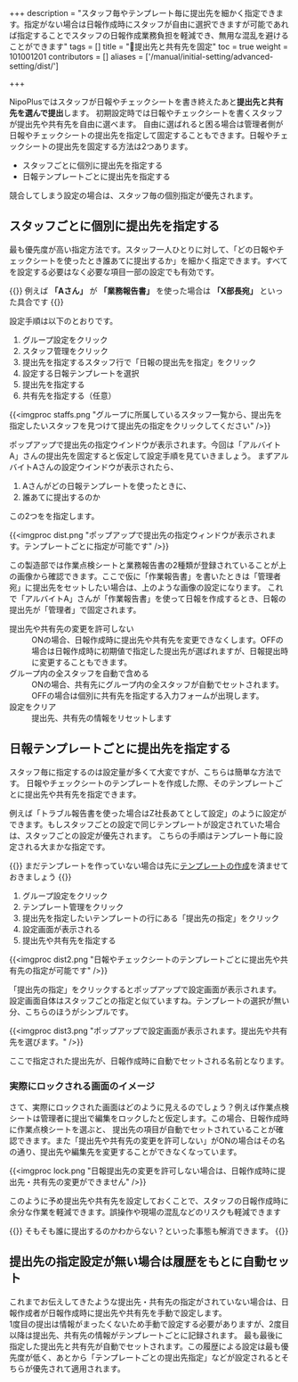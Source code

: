 +++
description = "スタッフ毎やテンプレート毎に提出先を細かく指定できます。指定がない場合は日報作成時にスタッフが自由に選択できますが可能であれば指定することでスタッフの日報作成業務負担を軽減でき、無用な混乱を避けることができます"
tags = []
title = "🔐提出先と共有先を固定"
toc = true
weight = 101001201
contributors = []
aliases = ['/manual/initial-setting/advanced-setting/dist/']

+++

NipoPlusではスタッフが日報やチェックシートを書き終えたあと**提出先と共有先を選んで提出**します。
初期設定時では日報やチェックシートを書くスタッフが提出先や共有先を自由に選べます。
自由に選ばれると困る場合は管理者側が日報やチェックシートの提出先を指定して固定することもできます。日報やチェックシートの提出先を固定する方法は2つあります。

- スタッフごとに個別に提出先を指定する
- 日報テンプレートごとに提出先を指定する

競合してしまう設定の場合は、スタッフ毎の個別指定が優先されます。

## スタッフごとに個別に提出先を指定する

最も優先度が高い指定方法です。スタッフ一人ひとりに対して、「どの日報やチェックシートを使ったとき誰あてに提出するか」を細かく指定できます。すべてを設定する必要はなく必要な項目一部の設定でも有効です。

{{<alice pos="right" icon="here">}}
例えば **「Aさん」** が **「業務報告書」** を使った場合は **「X部長宛」** といった具合です
{{</alice>}}

設定手順は以下のとおりです。

1. グループ設定をクリック
1. スタッフ管理をクリック
1. 提出先を指定するスタッフ行で「日報の提出先を指定」をクリック
1. 設定する日報テンプレートを選択
1. 提出先を指定する
1. 共有先を指定する（任意）

{{<imgproc staffs.png "グループに所属しているスタッフ一覧から、提出先を指定したいスタッフを見つけて提出先の指定をクリックしてください" />}}

ポップアップで提出先の指定ウインドウが表示されます。今回は「アルバイトA」さんの提出先を固定すると仮定して設定手順を見ていきましょう。
まずアルバイトAさんの設定ウインドウが表示されたら、

1. Aさんがどの日報テンプレートを使ったときに、
1. 誰あてに提出するのか

この2つをを指定します。

{{<imgproc dist.png "ポップアップで提出先の指定ウィンドウが表示されます。テンプレートごとに指定が可能です" />}}

この製造部では作業点検シートと業務報告書の2種類が登録されていることが上の画像から確認できます。ここで仮に「作業報告書」を書いたときは「管理者宛」に提出先をセットしたい場合は、上のような画像の設定になります。
これで「アルバイトA」さんが「作業報告書」を使って日報を作成するとき、日報の提出先が「管理者」で固定されます。

<dl>
  <dt>提出先や共有先の変更を許可しない</dt>
  <dd>ONの場合、日報作成時に提出先や共有先を変更できなくします。OFFの場合は日報作成時に初期値で指定した提出先が選ばれますが、日報提出時に変更することもできます。</dd>
  <dt>グループ内の全スタッフを自動で含める</dt>
  <dd>ONの場合、共有先にグループ内の全スタッフが自動でセットされます。OFFの場合は個別に共有先を指定する入力フォームが出現します。</dd>
  <dt>設定をクリア</dt>
  <dd>提出先、共有先の情報をリセットします</dd>
</dl>

## 日報テンプレートごとに提出先を指定する

スタッフ毎に指定するのは設定量が多くて大変ですが、こちらは簡単な方法です。
日報やチェックシートのテンプレートを作成した際、そのテンプレートごとに提出先や共有先を指定できます。

例えば「トラブル報告書を使った場合はZ社長あてとして設定」のように設定ができます。もしスタッフごとの設定で同じテンプレートが設定されていた場合は、スタッフごとの設定が優先されます。
こちらの手順はテンプレート毎に設定される大まかな指定です。

{{<alice pos="right" icon="here">}}
まだテンプレートを作っていない場合は先に[テンプレートの作成](/docs/manual/initial-setting/template/make/)を済ませておきましょう
{{</alice>}}

1. グループ設定をクリック
1. テンプレート管理をクリック
1. 提出先を指定したいテンプレートの行にある「提出先の指定」をクリック
1. 設定画面が表示される
1. 提出先や共有先を指定する

{{<imgproc dist2.png "日報やチェックシートのテンプレートごとに提出先や共有先の指定が可能です" />}}

「提出先の指定」をクリックするとポップアップで設定画面が表示されます。
設定画面自体はスタッフごとの指定と似ていますね。テンプレートの選択が無い分、こちらのほうがシンプルです。

{{<imgproc dist3.png "ポップアップで設定画面が表示されます。提出先や共有先を選びます。" />}}

ここで指定された提出先が、日報作成時に自動でセットされる名前となります。

### 実際にロックされる画面のイメージ

さて、実際にロックされた画面はどのように見えるのでしょう？例えば作業点検シートは管理者に提出で編集をロックしたと仮定します。この場合、日報作成時に作業点検シートを選ぶと、
提出先の項目が自動でセットされていることが確認できます。また「提出先や共有先の変更を許可しない」がONの場合はその名の通り、提出先や編集先を変更することができなくなっています。

{{<imgproc lock.png "日報提出先の変更を許可しない場合は、日報作成時に提出先・共有先の変更ができません" />}}

このように予め提出先や共有先を設定しておくことで、スタッフの日報作成時に余分な作業を軽減できます。誤操作や現場の混乱などのリスクも軽減できます

{{<alice pos="right" icon="here">}}
そもそも誰に提出するのかわからない？といった事態も解消できます。
{{</alice>}}

## 提出先の指定設定が無い場合は履歴をもとに自動セット

これまでお伝えしてきたような提出先・共有先の指定がされていない場合は、日報作成者が日報作成時に提出先や共有先を手動で設定します。  
1度目の提出は情報がまったくないため手動で設定する必要がありますが、2度目以降は提出先、共有先の情報がテンプレートごとに記録されます。
最も最後に指定した提出先と共有先が自動でセットされます。この履歴による設定は最も優先度が低く、あとから「テンプレートごとの提出先指定」などが設定されるとそちらが優先されて適用されます。
